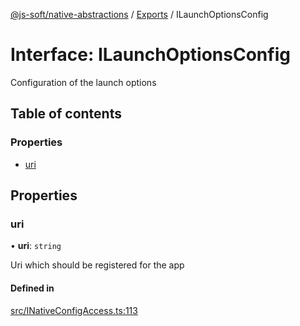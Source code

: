 [@js-soft/native-abstractions](../README.md) / [Exports](../modules.md) / ILaunchOptionsConfig

# Interface: ILaunchOptionsConfig

Configuration of the launch options

## Table of contents

### Properties

-   [uri](ILaunchOptionsConfig.md#uri)

## Properties

### uri

• **uri**: `string`

Uri which should be registered for the app

#### Defined in

[src/INativeConfigAccess.ts:113](https://github.com/js-soft/ts-native-access/blob/2235f5c/packages/abstractions/src/INativeConfigAccess.ts#L113)
